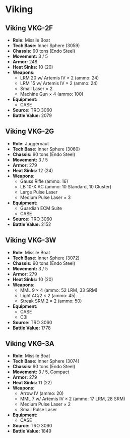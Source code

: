 # Viking
## Viking VKG-2F
- **Role:** Missile Boat
- **Tech Base:** Inner Sphere (3059)
- **Chassis:** 90 tons (Endo Steel)
- **Movement:** 3 / 5
- **Armor:** 248
- **Heat Sinks:** 10 (20)
- **Weapons:**
  - LRM 20 w/ Artemis IV × 2 (ammo: 24)
  - LRM 15 w/ Artemis IV × 2 (ammo: 24)
  - Small Laser × 2
  - Machine Gun × 4 (ammo: 100)
- **Equipment:**
  - CASE
- **Source:** TRO 3060
- **Battle Value:** 2079

## Viking VKG-2G
- **Role:** Juggernaut
- **Tech Base:** Inner Sphere (3060)
- **Chassis:** 90 tons (Endo Steel)
- **Movement:** 3 / 5
- **Armor:** 279
- **Heat Sinks:** 12 (24)
- **Weapons:**
  - Gauss Rifle (ammo: 16)
  - LB 10-X AC (ammo: 10 Standard, 10 Cluster)
  - Large Pulse Laser
  - Medium Pulse Laser × 3
- **Equipment:**
  - Guardian ECM Suite
  - CASE
- **Source:** TRO 3060
- **Battle Value:** 2152

## Viking VKG-3W
- **Role:** Missile Boat
- **Tech Base:** Inner Sphere (3072)
- **Chassis:** 90 tons (Endo Steel)
- **Movement:** 3 / 5
- **Armor:** 279
- **Heat Sinks:** 10 (20)
- **Weapons:**
  - MML 9 × 4 (ammo: 52 LRM, 33 SRM)
  - Light AC/2 × 2 (ammo: 45)
  - Streak SRM 2 × 2 (ammo: 50)
- **Equipment:**
  - CASE
  - C3i
- **Source:** TRO 3060
- **Battle Value:** 1778

## Viking VKG-3A
- **Role:** Missile Boat
- **Tech Base:** Inner Sphere (3074)
- **Chassis:** 90 tons (Endo Steel)
- **Movement:** 3 / 5, Compact
- **Armor:** 279
- **Heat Sinks:** 11 (22)
- **Weapons:**
  - Arrow IV (ammo: 20)
  - MML 7 w/ Artemis IV × 2 (ammo: 17 LRM, 28 SRM)
  - Medium Pulse Laser × 2
  - Small Pulse Laser
- **Equipment:**
  - CASE
- **Source:** TRO 3060
- **Battle Value:** 1849

